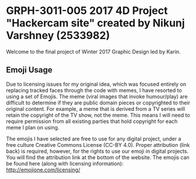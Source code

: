 # GRPH-3011-005 2017 4D Project "Hackercam site" created by Nikunj Varshney (2533982)
Welcome to the final project of Winter 2017 Graphic Design led by Karin. 

## Emoji Usage
Due to licensing issues for my original idea, which was focused entirely on replacing tracked faces through the code with memes, I have resorted to using a set of Emojis. The meme (viral images that invoke humour/play) are difficult to determine if they are public domain pieces or copyrighted to their original content. For example, a meme that is derived from a TV series will retain the copyright of the TV show, not the meme. This means I will need to require permission from all existing parties that hold copyright for each meme I plan on using.

The emojis I have selected are free to use for any digital project, under a free culture Creative Commons License (CC-BY 4.0). Proper attribution (link back) is required, however, for the rights to use our emoji in digital projects. You will find the attribution link at the bottom of the website. The emojis can be found here (along with licensing information): http://emojione.com/licensing/
